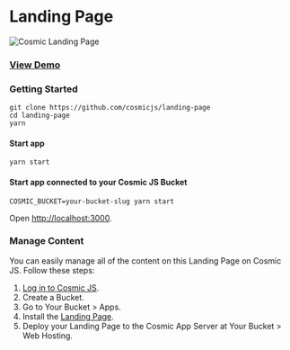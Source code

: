# Landing Page
![Cosmic Landing Page](https://cosmicjs.imgix.net/d853eea0-c663-11e6-9d4e-3b627b472fc5-landing-page.png?w=1500)
### [View Demo](https://cosmicjs.com/apps/landing-page/demo)
### Getting Started
```
git clone https://github.com/cosmicjs/landing-page
cd landing-page
yarn
```
#### Start app
```
yarn start
```
#### Start app connected to your Cosmic JS Bucket
```
COSMIC_BUCKET=your-bucket-slug yarn start
```
Open [http://localhost:3000](http://localhost:3000).

### Manage Content
You can easily manage all of the content on this Landing Page on Cosmic JS.  Follow these steps:

1. [Log in to Cosmic JS](https://cosmicjs.com).
2. Create a Bucket.
3. Go to Your Bucket > Apps.
4. Install the [Landing Page](https://cosmicjs.com/apps/landing-page).
5. Deploy your Landing Page to the Cosmic App Server at Your Bucket > Web Hosting.
